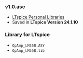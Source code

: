### v1.0.asc
- [LTspice Personal Libraries](https://github.com/AliRezaJoodi/Electronics_Exercises/tree/main/_LTspice_Library) 
- Saved in **LTspice Version 24.1.10**

### Library for LTspice
- `OpAmp_LM358.ASY`
- `OpAmp_LM358.lib`